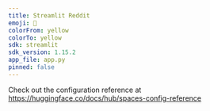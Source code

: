 ```yaml
---
title: Streamlit Reddit
emoji: 🏃
colorFrom: yellow
colorTo: yellow
sdk: streamlit
sdk_version: 1.15.2
app_file: app.py
pinned: false
---
```


Check out the configuration reference at https://huggingface.co/docs/hub/spaces-config-reference

